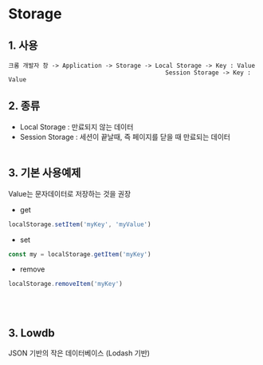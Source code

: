# Storage

## 1. 사용
```
크롬 개발자 창 -> Application -> Storage -> Local Storage -> Key : Value
                                            Session Storage -> Key : Value
```

## 2. 종류
* Local Storage    : 만료되지 않는 데이터
* Session Storage  : 세션이 끝날때, 즉 페이지를 닫을 때 만료되는 데이터
<br/><br/>

## 3. 기본 사용예제
Value는 문자데이터로 저장하는 것을 권장

* get
```javascript
localStorage.setItem('myKey', 'myValue')
```
* set
```javascript
const my = localStorage.getItem('myKey')
```
* remove
```javascript
localStorage.removeItem('myKey')
```
<br/><br/>

## 3. Lowdb
JSON 기반의 작은 데이터베이스 (Lodash 기반)
